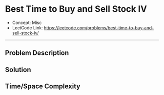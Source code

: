# Best Time to Buy and Sell Stock IV

- Concept: Misc
- LeetCode Link: https://leetcode.com/problems/best-time-to-buy-and-sell-stock-iv/

---

## Problem Description

## Solution

## Time/Space Complexity

